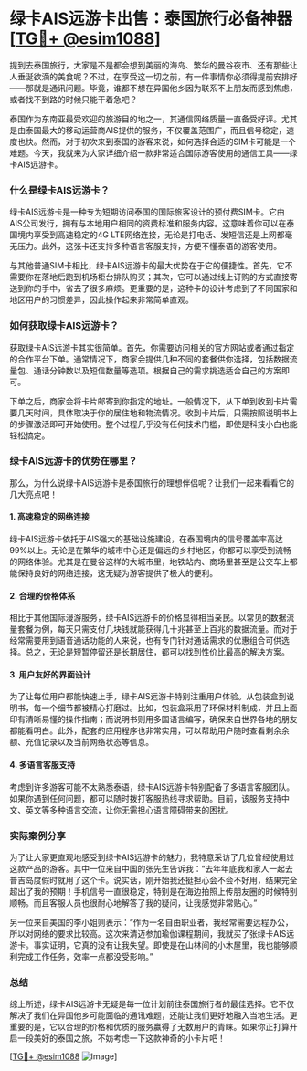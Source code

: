 # 绿卡AIS远游卡出售：泰国旅行必备神器[[TG💪+ @esim1088](https://t.me/s/esim1088)]

提到去泰国旅行，大家是不是都会想到美丽的海岛、繁华的曼谷夜市、还有那些让人垂涎欲滴的美食呢？不过，在享受这一切之前，有一件事情你必须得提前安排好——那就是通讯问题。毕竟，谁都不想在异国他乡因为联系不上朋友而感到焦虑，或者找不到路的时候只能干着急吧？

泰国作为东南亚最受欢迎的旅游目的地之一，其通信网络质量一直备受好评。尤其是由泰国最大的移动运营商AIS提供的服务，不仅覆盖范围广，而且信号稳定，速度也快。然而，对于初次来到泰国的游客来说，如何选择合适的SIM卡可能是一个难题。今天，我就来为大家详细介绍一款非常适合国际游客使用的通信工具——绿卡AIS远游卡。

### 什么是绿卡AIS远游卡？

绿卡AIS远游卡是一种专为短期访问泰国的国际旅客设计的预付费SIM卡。它由AIS公司发行，拥有与本地用户相同的资费标准和服务内容。这意味着你可以在泰国境内享受到高速稳定的4G LTE网络连接，无论是打电话、发短信还是上网都毫无压力。此外，这张卡还支持多种语言客服支持，方便不懂泰语的游客使用。

与其他普通SIM卡相比，绿卡AIS远游卡的最大优势在于它的便捷性。首先，它不需要你在落地后跑到机场柜台排队购买；其次，它可以通过线上订购的方式直接寄送到你的手中，省去了很多麻烦。更重要的是，这种卡的设计考虑到了不同国家和地区用户的习惯差异，因此操作起来非常简单直观。

### 如何获取绿卡AIS远游卡？

获取绿卡AIS远游卡其实很简单。首先，你需要访问相关的官方网站或者通过指定的合作平台下单。通常情况下，商家会提供几种不同的套餐供你选择，包括数据流量包、通话分钟数以及短信数量等选项。根据自己的需求挑选适合自己的方案即可。

下单之后，商家会将卡片邮寄到你指定的地址。一般情况下，从下单到收到卡片需要几天时间，具体取决于你的居住地和物流情况。收到卡片后，只需按照说明书上的步骤激活即可开始使用。整个过程几乎没有任何技术门槛，即使是科技小白也能轻松搞定。

### 绿卡AIS远游卡的优势在哪里？

那么，为什么说绿卡AIS远游卡是泰国旅行的理想伴侣呢？让我们一起来看看它的几大亮点吧！

#### 1. 高速稳定的网络连接

绿卡AIS远游卡依托于AIS强大的基础设施建设，在泰国境内的信号覆盖率高达99%以上。无论是在繁华的城市中心还是偏远的乡村地区，你都可以享受到流畅的网络体验。尤其是在曼谷这样的大城市里，地铁站内、商场里甚至是公交车上都能保持良好的网络连接，这无疑为游客提供了极大的便利。

#### 2. 合理的价格体系

相比于其他国际漫游服务，绿卡AIS远游卡的价格显得相当亲民。以常见的数据流量套餐为例，每天只需支付几块钱就能获得几十兆甚至上百兆的数据流量。而对于经常需要用到语音通话功能的人来说，也有专门针对通话需求的优惠组合可供选择。总之，无论是短暂停留还是长期居住，都可以找到性价比最高的解决方案。

#### 3. 用户友好的界面设计

为了让每位用户都能快速上手，绿卡AIS远游卡特别注重用户体验。从包装盒到说明书，每一个细节都被精心打磨过。比如，包装盒采用了环保材料制成，并且上面印有清晰易懂的操作指南；而说明书则用多国语言编写，确保来自世界各地的朋友都能看明白。此外，配套的应用程序也非常实用，可以帮助用户随时查看剩余余额、充值记录以及当前网络状态等信息。

#### 4. 多语言客服支持

考虑到许多游客可能不太熟悉泰语，绿卡AIS远游卡特别配备了多语言客服团队。如果你遇到任何问题，都可以随时拨打客服热线寻求帮助。目前，该服务支持中文、英文等多种语言交流，让你无需担心语言障碍带来的困扰。

### 实际案例分享

为了让大家更直观地感受到绿卡AIS远游卡的魅力，我特意采访了几位曾经使用过这款产品的游客。其中一位来自中国的张先生告诉我：“去年年底我和家人一起去普吉岛度假时就用了这个卡。说实话，刚开始我还挺担心会不会不好用，结果完全超出了我的预期！手机信号一直很稳定，特别是在海边拍照上传朋友圈的时候特别顺畅。而且客服人员也很耐心地解答了我的疑问，让我感觉非常贴心。”

另一位来自美国的李小姐则表示：“作为一名自由职业者，我经常需要远程办公，所以对网络的要求比较高。这次来清迈参加瑜伽课程期间，我就买了张绿卡AIS远游卡。事实证明，它真的没有让我失望。即使是在山林间的小木屋里，我也能够顺利完成工作任务，效率一点都没受影响。”

### 总结

综上所述，绿卡AIS远游卡无疑是每一位计划前往泰国旅行者的最佳选择。它不仅解决了我们在异国他乡可能面临的通讯难题，还能让我们更好地融入当地生活。更重要的是，它以合理的价格和优质的服务赢得了无数用户的青睐。如果你正打算开启一段美好的泰国之旅，不妨考虑一下这款神奇的小卡片吧！

[[TG💪+ @esim1088](https://t.me/s/esim1088) ![Image](https://i.postimg.cc/4NQfJmqS/Snipaste-2025-05-13-00-14-12.png)]